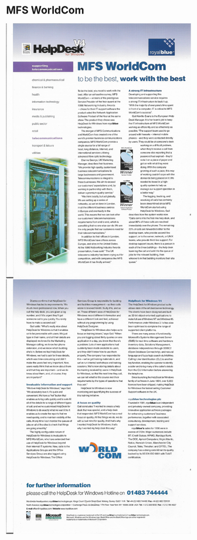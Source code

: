 # MFS WorldCom

![Page 1 of the MFS WorldCom case study](mfs-case-study-1.jpg)
![Page 2 of the MFS WorldCom case study](mfs-case-study-2.jpg)
